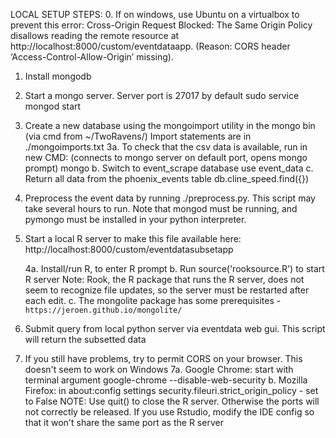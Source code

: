 LOCAL SETUP STEPS:
0. If on windows, use Ubuntu on a virtualbox to prevent this error:
      Cross-Origin Request Blocked: The Same Origin Policy disallows reading the remote resource at http://localhost:8000/custom/eventdataapp. (Reason: CORS header ‘Access-Control-Allow-Origin’ missing).

1. Install mongodb

2. Start a mongo server. Server port is 27017 by default
     sudo service mongod start

3. Create a new database using the mongoimport utility in the mongo bin (via cmd from ~/TwoRavens/)
     Import statements are in ./mongoimports.txt
     3a. To check that the csv data is available, run in new CMD:
         (connects to mongo server on default port, opens mongo prompt)
           mongo
      b. Switch to event_scrape database
           use event_data
      c. Return all data from the phoenix_events table
           db.cline_speed.find({})

4. Preprocess the event data by running ./preprocess.py. This script may take several hours to run.
     Note that mongod must be running, and pymongo must be installed in your python interpreter.

5. Start a local R server to make this file available here:
     http://localhost:8000/custom/eventdatasubsetapp

     4a. Install/run R, to enter R prompt
      b. Run source('rooksource.R') to start R server
         Note: Rook, the R package that runs the R server, does not seem to recognize file updates,
               so the server must be restarted after each edit.
      c. The mongolite package has some prerequisites - `https://jeroen.github.io/mongolite/`

6. Submit query from local python server via eventdata web gui. This script will return the subsetted data

7. If you still have problems, try to permit CORS on your browser. This doesn't seem to work on Windows
     7a. Google Chrome: start with terminal argument
            google-chrome --disable-web-security
      b. Mozilla Firefox: in about:config settings
            security.fileuri.strict_origin_policy - set to False
NOTE: Use quit() to close the R server. Otherwise the ports will not correctly be released.
      If you use Rstudio, modify the IDE config so that it won't share the same port as the R server
